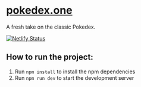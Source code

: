 # [pokedex.one](https://pokedex.one)

A fresh take on the classic Pokedex. 

[![Netlify Status](https://api.netlify.com/api/v1/badges/52ee2489-9558-4b5c-8007-4f365dd70c41/deploy-status)](https://app.netlify.com/sites/classy-sable-499532/deploys)

## How to run the project:
1. Run `npm install` to install the npm dependencies
2. Run `npm run dev` to start the development server
